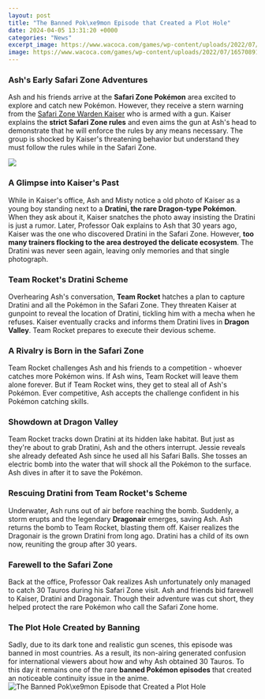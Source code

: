 ```yaml
---
layout: post
title: "The Banned Pok\xe9mon Episode that Created a Plot Hole"
date: 2024-04-05 13:31:20 +0000
categories: "News"
excerpt_image: https://www.wacoca.com/games/wp-content/uploads/2022/07/1657089187_maxresdefault.jpg
image: https://www.wacoca.com/games/wp-content/uploads/2022/07/1657089187_maxresdefault.jpg
---
```


### Ash's Early Safari Zone Adventures
Ash and his friends arrive at the **Safari Zone Pokémon** area excited to explore and catch new Pokémon. However, they receive a stern warning from the [Safari Zone Warden Kaiser](https://store.fi.io.vn/cute-schipperke-dog-art-schipperke-gift-119-1) who is armed with a gun. Kaiser explains the **strict Safari Zone rules** and even aims the gun at Ash's head to demonstrate that he will enforce the rules by any means necessary. The group is shocked by Kaiser's threatening behavior but understand they must follow the rules while in the Safari Zone. 

![](https://static1.srcdn.com/wordpress/wp-content/uploads/2021/12/Pok--mon-Anime-Electric-Soldier-Porygon-The-Legend-of-Dratini.jpg)
### A Glimpse into Kaiser's Past  
While in Kaiser's office, Ash and Misty notice a old photo of Kaiser as a young boy standing next to a **Dratini, the rare Dragon-type Pokémon**. When they ask about it, Kaiser snatches the photo away insisting the Dratini is just a rumor. Later, Professor Oak explains to Ash that 30 years ago, Kaiser was the one who discovered Dratini in the Safari Zone. However, **too many trainers flocking to the area destroyed the delicate ecosystem**. The Dratini was never seen again, leaving only memories and that single photograph.
### Team Rocket's Dratini Scheme
Overhearing Ash's conversation, **Team Rocket** hatches a plan to capture Dratini and all the Pokémon in the Safari Zone. They threaten Kaiser at gunpoint to reveal the location of Dratini, tickling him with a mecha when he refuses. Kaiser eventually cracks and informs them Dratini lives in **Dragon Valley**. Team Rocket prepares to execute their devious scheme.  
### A Rivalry is Born in the Safari Zone 
Team Rocket challenges Ash and his friends to a competition - whoever catches more Pokémon wins. If Ash wins, Team Rocket will leave them alone forever. But if Team Rocket wins, they get to steal all of Ash's Pokémon. Ever competitive, Ash accepts the challenge confident in his Pokémon catching skills. 
### Showdown at Dragon Valley
Team Rocket tracks down Dratini at its hidden lake habitat. But just as they're about to grab Dratini, Ash and the others interrupt. Jessie reveals she already defeated Ash since he used all his Safari Balls. She tosses an electric bomb into the water that will shock all the Pokémon to the surface. Ash dives in after it to save the Pokémon.
### Rescuing Dratini from Team Rocket's Scheme
Underwater, Ash runs out of air before reaching the bomb. Suddenly, a storm erupts and the legendary **Dragonair** emerges, saving Ash. Ash returns the bomb to Team Rocket, blasting them off. Kaiser realizes the Dragonair is the grown Dratini from long ago. Dratini has a child of its own now, reuniting the group after 30 years. 
### Farewell to the Safari Zone
Back at the office, Professor Oak realizes Ash unfortunately only managed to catch 30 Tauros during his Safari Zone visit. Ash and friends bid farewell to Kaiser, Dratini and Dragonair. Though their adventure was cut short, they helped protect the rare Pokémon who call the Safari Zone home.
### The Plot Hole Created by Banning
Sadly, due to its dark tone and realistic gun scenes, this episode was banned in most countries. As a result, its non-airing generated confusion for international viewers about how and why Ash obtained 30 Tauros. To this day it remains one of the rare **banned Pokémon episodes** that created an noticeable continuity issue in the anime.
![The Banned Pok\xe9mon Episode that Created a Plot Hole](https://www.wacoca.com/games/wp-content/uploads/2022/07/1657089187_maxresdefault.jpg)